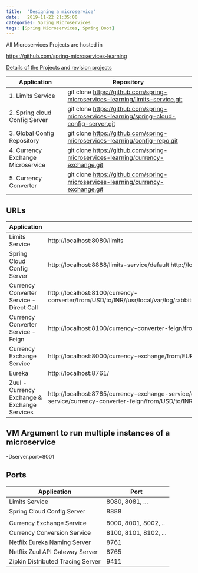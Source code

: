 ```yaml
---
title:  "Designing a microservice"
date:   2019-11-22 21:35:00
categories: Spring Microservices
tags: [Spring Microservices, Spring Boot]
---
```


All Microservices Projects are hosted in

https://github.com/spring-microservices-learning

[Details of the Projects and revision projects](https://github.com/microservices-revisions/initial-download)

| Application                       | Repository                                                                                |
|-----------------------------------|-------------------------------------------------------------------------------------------|
| 1. Limits Service                 | git clone https://github.com/spring-microservices-learning/limits-service.git             |
| 2. Spring cloud Config Server     | git clone https://github.com/spring-microservices-learning/spring-cloud-config-server.git |
| 3. Global Config Repository       | git clone https://github.com/spring-microservices-learning/config-repo.git                |
| 4. Currency Exchange Microservice | git clone https://github.com/spring-microservices-learning/currency-exchange.git          
| 5. Currency Converter             | git clone https://github.com/spring-microservices-learning/currency-exchange.git          |


## URLs

| Application                                  | URL                                                                                                                                                                                      |
|----------------------------------------------|------------------------------------------------------------------------------------------------------------------------------------------------------------------------------------------|
| Limits Service                               | http://localhost:8080/limits                                                                                                                                                             |
| Spring Cloud Config Server                   | http://localhost:8888/limits-service/default http://localhost:8888/limits-service/dev                                                                                                    |
| Currency Converter Service - Direct Call     | http://localhost:8100/currency-converter/from/USD/to/INR//usr/local/var/log/rabbitmq/rabbit@localhost.log/usr/local/var/log/rabbitmq/rabbit@localhost.logquantity/10                     |
| Currency Converter Service - Feign           | http://localhost:8100/currency-converter-feign/from/EUR/to/INR/quantity/10000                                                                                                            |
| Currency Exchange Service                    | http://localhost:8000/currency-exchange/from/EUR/to/INR http://localhost:8001/currency-exchange/from/USD/to/INR                                                                          |
| Eureka                                       | http://localhost:8761/                                                                                                                                                                   |
| Zuul - Currency Exchange & Exchange Services | http://localhost:8765/currency-exchange-service/currency-exchange/from/EUR/to/INR http://localhost:8765/currency-conversion-service/currency-converter-feign/from/USD/to/INR/quantity/10 |

## VM Argument to run multiple instances of a microservice
-Dserver.port=8001

## Ports

| Application                       | Port                  |
|-----------------------------------|-----------------------|
| Limits Service                    | 8080, 8081, ...       |
| Spring Cloud Config Server        | 8888                  |
|                                   |                       |
| Currency Exchange Service         | 8000, 8001, 8002, ..  |
| Currency Conversion Service       | 8100, 8101, 8102, ... |
| Netflix Eureka Naming Server      | 8761                  |
| Netflix Zuul API Gateway Server   | 8765                  |
| Zipkin Distributed Tracing Server | 9411                  |


